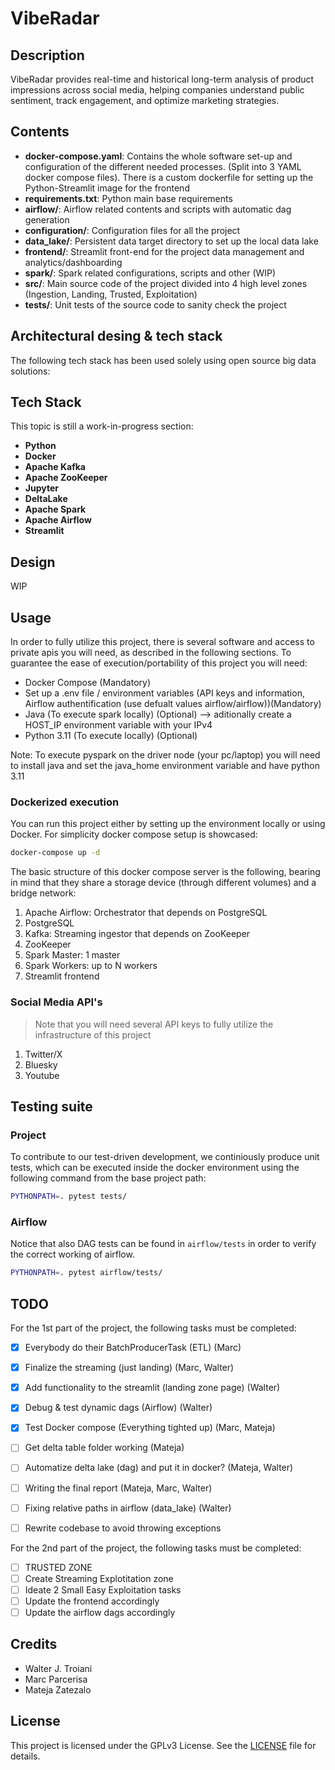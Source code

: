 # VibeRadar 

## Description 

VibeRadar provides real-time and historical long-term analysis of product impressions across social media, helping companies understand public sentiment, track engagement, and optimize marketing strategies.

## Contents

- **docker-compose.yaml**: Contains the whole software set-up and configuration of the different needed processes. (Split into 3 YAML docker compose files). There is a custom dockerfile for setting up the Python-Streamlit image for the frontend
- **requirements.txt**: Python main base requirements 
- **airflow/**: Airflow related contents and scripts with automatic dag generation
- **configuration/**: Configuration files for all the project 
- **data_lake/**: Persistent data target directory to set up the local data lake 
- **frontend/**: Streamlit front-end for the project data management and analytics/dashboarding
- **spark/**: Spark related configurations, scripts and other (WIP)
- **src/**: Main source code of the project divided into 4 high level zones (Ingestion, Landing, Trusted, Exploitation)
- **tests/**: Unit tests of the source code to sanity check the project


## Architectural desing & tech stack

The following tech stack has been used solely using open source big data solutions:

## Tech Stack
This topic is still a work-in-progress section:

- **Python**
- **Docker** 
- **Apache Kafka**
- **Apache ZooKeeper**
- **Jupyter**
- **DeltaLake**
- **Apache Spark**
- **Apache Airflow**
- **Streamlit**

## Design 

WIP


## Usage

In order to fully utilize this project, there is several software and access to private apis you will need, as described in the following sections. To guarantee the ease of execution/portability of this project you will need:

- Docker Compose                   (Mandatory) 
- Set up a .env file / environment variables (API keys and information, Airflow authentification (use defualt values airflow/airflow))(Mandatory)
- Java (To execute spark locally)  (Optional) --> aditionally create a HOST_IP environment variable with your IPv4
- Python 3.11 (To execute locally) (Optional)

Note: To execute pyspark on the driver node (your pc/laptop) you will need to install java and set the java_home environment variable and have python 3.11

### Dockerized execution

You can run this project either by setting up the environment locally or using Docker. For simplicity docker compose setup is showcased:

```sh
docker-compose up -d
```

The basic structure of this docker compose server is the following, bearing in mind that they share a storage device (through different volumes) and a bridge network:
1. Apache Airflow: Orchestrator that depends on PostgreSQL
2. PostgreSQL
3. Kafka: Streaming ingestor that depends on ZooKeeper
4. ZooKeeper
5. Spark Master: 1 master
6. Spark Workers: up to N workers
7. Streamlit frontend

### Social Media API's

> Note that you will need several API keys to fully utilize the infrastructure of this project

1. Twitter/X 
2. Bluesky
3. Youtube 

## Testing suite

### Project 
To contribute to our test-driven development, we continiously produce unit tests, which can be executed inside the docker environment using the following command from the base project path:

```sh
PYTHONPATH=. pytest tests/
```

### Airflow

Notice that also DAG tests can be found in `airflow/tests` in order to verify the correct working of airflow.

```sh
PYTHONPATH=. pytest airflow/tests/
```

## TODO 
For the 1st part of the project, the following tasks must be completed:

- [x] Everybody do their BatchProducerTask (ETL)             (Marc)
- [x] Finalize the streaming (just landing)                  (Marc, Walter)
- [x] Add functionality to the streamlit (landing zone page) (Walter)
- [x] Debug & test dynamic dags (Airflow)                    (Walter)
- [x] Test Docker compose (Everything tighted up)            (Marc, Mateja)
- [ ] Get delta table folder working                         (Mateja)
- [ ] Automatize delta lake (dag) and put it in docker?      (Mateja, Walter)
- [ ] Writing the final report                               (Mateja, Marc, Walter)
- [ ] Fixing relative paths in airflow (data_lake)           (Walter)
- [ ] Rewrite codebase to avoid throwing exceptions


For the 2nd part of the project, the following tasks must be completed:

- [ ] TRUSTED ZONE 
- [ ] Create Streaming Explotitation zone
- [ ] Ideate 2 Small Easy Exploitation tasks
- [ ] Update the frontend accordingly
- [ ] Update the airflow dags accordingly 
 
## Credits

- Walter J. Troiani 
- Marc Parcerisa
- Mateja Zatezalo

## License 

This project is licensed under the GPLv3 License. See the [LICENSE](../LICENSE) file for details.

